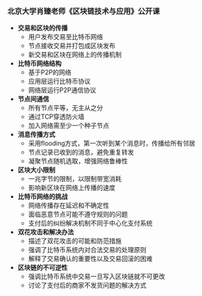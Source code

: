 ### 北京大学肖臻老师《区块链技术与应用》公开课
- **交易和区块的传播**
    - 用户发布交易至比特币网络
    - 节点接收交易并打包成区块发布
    - 新交易和区块在网络上的传播机制
- **比特币网络结构**
    - 基于P2P的网络
    - 应用层运行比特币协议
    - 网络层运行P2P通信协议
- **节点间通信**
    - 所有节点平等，无主从之分
    - 通过TCP穿透防火墙
    - 加入网络需至少一个种子节点
- **消息传播方式**
    - 采用flooding方式，第一次听到某个消息时，传播给所有邻居
    - 节点记录已收到的消息，避免重复转发
    - 凝聚节点随机选取，增强网络鲁棒性
- **区块大小限制**
    - 一兆字节的限制，以限制带宽消耗
    - 影响新区块在网络上传播的速度
- **比特币网络的挑战**
    - 网络传播存在延迟和不确定性
    - 面临恶意节点可能不遵守规则的问题
    - 支付后的纠纷解决机制不同于中心化支付系统
- **双花攻击和解决办法**
    - 描述了双花攻击的可能和防范措施
    - 强调了比特币系统内对合法交易的处理原则
    - 解释了交易确认的重要性以及交易回滚的困难
- **区块链的不可逆性**
    - 强调比特币系统中交易一旦写入区块链就不可更改
    - 讨论了支付后的商家不发货问题的解决方式
